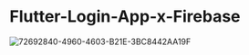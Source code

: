 # Flutter-Login-App-x-Firebase

![72692840-4960-4603-B21E-3BC8442AA19F](https://user-images.githubusercontent.com/29016489/206952739-29d2403c-c26b-472f-9f4d-fdc0e1458326.JPG)
